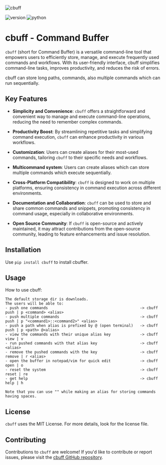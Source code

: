![cbuff](https://github.com/RaghavGohil/cbuff/assets/71706645/4343a690-f4b4-402a-a83f-5849803cb642)

![version](https://img.shields.io/badge/version-1.0.0-blue)
![python](https://img.shields.io/badge/lang-python3-green)

# cbuff - Command Buffer

```cbuff``` (short for Command Buffer) is a versatile command-line tool that empowers users to efficiently store, manage, and execute frequently used commands and workflows. With its user-friendly interface, cbuff simplifies command-line tasks, improves productivity, and reduces the risk of errors.

cbuff can store long paths, commands, also multiple commands which can run sequentially.

## Key Features

- **Simplicity and Convenience**: `cbuff` offers a straightforward and convenient way to manage and execute command-line operations, reducing the need to remember complex commands.

- **Productivity Boost**: By streamlining repetitive tasks and simplifying command execution, `cbuff` can enhance productivity in various workflows.

- **Customization**: Users can create aliases for their most-used commands, tailoring `cbuff` to their specific needs and workflows.

- **Multicommand system**: Users can create aliases which can store multiple commands which execute sequentially.

- **Cross-Platform Compatibility**: `cbuff` is designed to work on multiple platforms, ensuring consistency in command execution across different environments.

- **Documentation and Collaboration**: `cbuff` can be used to store and share common commands and snippets, promoting consistency in command usage, especially in collaborative environments.

- **Open Source Community**: If `cbuff` is open-source and actively maintained, it may attract contributions from the open-source community, leading to feature enhancements and issue resolution.

## Installation

Use ```pip install cbuff``` to install cbuffer.

## Usage

How to use cbuff:
    
    The default storage dir is downloads.
    The users will be able to:
    - push one commands                                         -> cbuff push | p <command> <alias>
    - push multiple commands                                    -> cbuff push | p "<command1>::<command2>" <alias>
    - push a path when alias is prefixed by @ (open terminal)   -> cbuff push | p <path> @<alias>
    - view the commands with their unique alias key             -> cbuff view | v
    - run pushed commands with that alias key                   -> cbuff <alias>
    - remove the pushed commands with the key                   -> cbuff remove | r <alias>
    - open the buffer in notepad/vim for quick edit             -> cbuff open | o
    - reset the system                                          -> cbuff reset | re
    - get help                                                  -> cbuff help | h

    Note that you can use "" while making an alias for storing commands having spaces.

## License

`cbuff` uses the MIT License. For more details, look for the license file.

## Contributing

Contributions to `cbuff` are welcome! If you'd like to contribute or report issues, please visit the [cbuff GitHub repository](https://github.com/RaghavGohil/cbuff).
